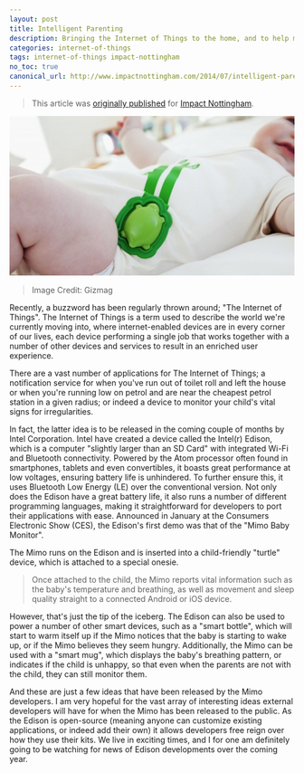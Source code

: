 ```yaml
---
layout: post
title: Intelligent Parenting
description: Bringing the Internet of Things to the home, and to help monitor your children.
categories: internet-of-things
tags: internet-of-things impact-nottingham
no_toc: true
canonical_url: http://www.impactnottingham.com/2014/07/intelligent-parenting/
---
```

> This article was [originally published](http://www.impactnottingham.com/2014/07/intelligent-parenting/) for [Impact Nottingham](http://www.impactnottingham.com).

![Intel Mimo](/assets/img/intel-mimo.jpg)

> Image Credit: Gizmag

Recently, a buzzword has been regularly thrown around; "The Internet of Things". The Internet of Things is a term used to describe the world we're currently moving into, where internet-enabled devices are in every corner of our lives, each device performing a single job that works together with a number of other devices and services to result in an enriched user experience.

There are a vast number of applications for The Internet of Things; a notification service for when you've run out of toilet roll and left the house or when you're running low on petrol and are near the cheapest petrol station in a given radius; or indeed a device to monitor your child's vital signs for irregularities.

In fact, the latter idea is to be released in the coming couple of months by Intel Corporation. Intel have created a device called the Intel(r) Edison, which is a computer "slightly larger than an SD Card" with integrated Wi-Fi and Bluetooth connectivity. Powered by the Atom processor often found in smartphones, tablets and even convertibles, it boasts great performance at low voltages, ensuring battery life is unhindered. To further ensure this, it uses Bluetooth Low Energy (LE) over the conventional version. Not only does the Edison have a great battery life, it also runs a number of different programming languages, making it straightforward for developers to port their applications with ease. Announced in January at the Consumers Electronic Show (CES), the Edison's first demo was that of the "Mimo Baby Monitor".

The Mimo runs on the Edison and is inserted into a child-friendly "turtle" device, which is attached to a special onesie.

> Once attached to the child, the Mimo reports vital information such as the baby's temperature and breathing, as well as movement and sleep quality straight to a connected Android or iOS device.

However, that's just the tip of the iceberg. The Edison can also be used to power a number of other smart devices, such as a "smart bottle", which will start to warm itself up if the Mimo notices that the baby is starting to wake up, or if the Mimo believes they seem hungry. Additionally, the Mimo can be used with a "smart mug", which displays the baby's breathing pattern, or indicates if the child is unhappy, so that even when the parents are not with the child, they can still monitor them.

And these are just a few ideas that have been released by the Mimo developers. I am very hopeful for the vast array of interesting ideas external developers will have for when the Mimo has been released to the public. As the Edison is open-source (meaning anyone can customize existing applications, or indeed add their own) it allows developers free reign over how they use their kits. We live in exciting times, and I for one am definitely going to be watching for news of Edison developments over the coming year.
